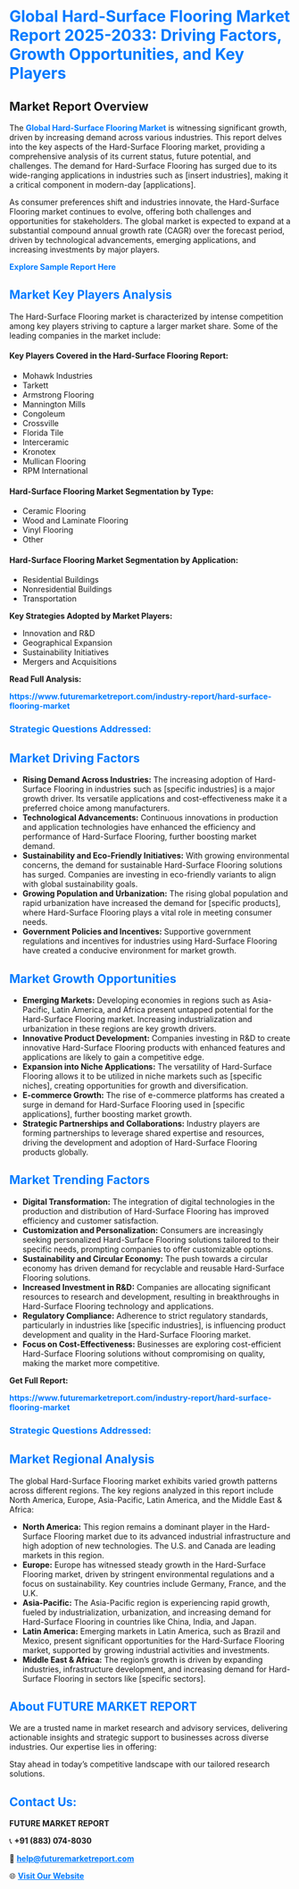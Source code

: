 <h1 style="color: #007BFF;">Global Hard-Surface Flooring Market Report 2025-2033: Driving Factors, Growth Opportunities, and Key Players</h1>

<section id="overview">
<h2>Market Report Overview</h2>
<p>The <a href="https://www.futuremarketreport.com/industry-report/hard-surface-flooring-market" style="color: #007BFF; text-decoration: none;"><strong>Global Hard-Surface Flooring Market</strong></a> is witnessing significant growth, driven by increasing demand across various industries. This report delves into the key aspects of the Hard-Surface Flooring market, providing a comprehensive analysis of its current status, future potential, and challenges. The demand for Hard-Surface Flooring has surged due to its wide-ranging applications in industries such as [insert industries], making it a critical component in modern-day [applications].</p>
<p>As consumer preferences shift and industries innovate, the Hard-Surface Flooring market continues to evolve, offering both challenges and opportunities for stakeholders. The global market is expected to expand at a substantial compound annual growth rate (CAGR) over the forecast period, driven by technological advancements, emerging applications, and increasing investments by major players.</p>
</section>

<section id="overview">
<p><a href="https://www.futuremarketreport.com/request-sample/reportId=108296" style="color: #007BFF; text-decoration: none;"><strong>Explore Sample Report Here</strong></a></p>
</section>

<section id="key-players">
<h2 style="color: #007BFF;">Market Key Players Analysis</h2>
<p>The Hard-Surface Flooring market is characterized by intense competition among key players striving to capture a larger market share. Some of the leading companies in the market include:</p>
<h4>Key Players Covered in the Hard-Surface Flooring Report:</h4>
<ul><li>Mohawk Industries</li><li>Tarkett</li><li>Armstrong Flooring</li><li>Mannington Mills</li><li>Congoleum</li><li>Crossville</li><li>Florida Tile</li><li>Interceramic</li><li>Kronotex</li><li>Mullican Flooring</li><li>RPM International</li></ul>
<h4>Hard-Surface Flooring Market Segmentation by Type:</h4>
<ul><li>Ceramic Flooring</li><li>Wood and Laminate Flooring</li><li>Vinyl Flooring</li><li>Other</li></ul>

<h4>Hard-Surface Flooring Market Segmentation by Application:</h4>
<ul><li>Residential Buildings</li><li>Nonresidential Buildings</li><li>Transportation</li></ul>
<p><strong>Key Strategies Adopted by Market Players:</strong></p>
<ul>
<li>Innovation and R&D</li>
<li>Geographical Expansion</li>
<li>Sustainability Initiatives</li>
<li>Mergers and Acquisitions</li>
</ul>
</section>

<section>
<p><strong>Read Full Analysis: </strong></p><a href="https://www.futuremarketreport.com/industry-report/hard-surface-flooring-market" style="color: #007BFF; text-decoration: none;"><strong>https://www.futuremarketreport.com/industry-report/hard-surface-flooring-market</strong></a>
<h3 style="color: #007BFF;">Strategic Questions Addressed:</h3>
</section>

<section id="driving-factors">
<h2 style="color: #007BFF;">Market Driving Factors</h2>
<ul>
<li><strong>Rising Demand Across Industries:</strong> The increasing adoption of Hard-Surface Flooring in industries such as [specific industries] is a major growth driver. Its versatile applications and cost-effectiveness make it a preferred choice among manufacturers.</li>
<li><strong>Technological Advancements:</strong> Continuous innovations in production and application technologies have enhanced the efficiency and performance of Hard-Surface Flooring, further boosting market demand.</li>
<li><strong>Sustainability and Eco-Friendly Initiatives:</strong> With growing environmental concerns, the demand for sustainable Hard-Surface Flooring solutions has surged. Companies are investing in eco-friendly variants to align with global sustainability goals.</li>
<li><strong>Growing Population and Urbanization:</strong> The rising global population and rapid urbanization have increased the demand for [specific products], where Hard-Surface Flooring plays a vital role in meeting consumer needs.</li>
<li><strong>Government Policies and Incentives:</strong> Supportive government regulations and incentives for industries using Hard-Surface Flooring have created a conducive environment for market growth.</li>
</ul>
</section>

<section id="growth-opportunities">
<h2 style="color: #007BFF;">Market Growth Opportunities</h2>
<ul>
<li><strong>Emerging Markets:</strong> Developing economies in regions such as Asia-Pacific, Latin America, and Africa present untapped potential for the Hard-Surface Flooring market. Increasing industrialization and urbanization in these regions are key growth drivers.</li>
<li><strong>Innovative Product Development:</strong> Companies investing in R&D to create innovative Hard-Surface Flooring products with enhanced features and applications are likely to gain a competitive edge.</li>
<li><strong>Expansion into Niche Applications:</strong> The versatility of Hard-Surface Flooring allows it to be utilized in niche markets such as [specific niches], creating opportunities for growth and diversification.</li>
<li><strong>E-commerce Growth:</strong> The rise of e-commerce platforms has created a surge in demand for Hard-Surface Flooring used in [specific applications], further boosting market growth.</li>
<li><strong>Strategic Partnerships and Collaborations:</strong> Industry players are forming partnerships to leverage shared expertise and resources, driving the development and adoption of Hard-Surface Flooring products globally.</li>
</ul>
</section>

<section id="trending-factors">
<h2 style="color: #007BFF;">Market Trending Factors</h2>
<ul>
<li><strong>Digital Transformation:</strong> The integration of digital technologies in the production and distribution of Hard-Surface Flooring has improved efficiency and customer satisfaction.</li>
<li><strong>Customization and Personalization:</strong> Consumers are increasingly seeking personalized Hard-Surface Flooring solutions tailored to their specific needs, prompting companies to offer customizable options.</li>
<li><strong>Sustainability and Circular Economy:</strong> The push towards a circular economy has driven demand for recyclable and reusable Hard-Surface Flooring solutions.</li>
<li><strong>Increased Investment in R&D:</strong> Companies are allocating significant resources to research and development, resulting in breakthroughs in Hard-Surface Flooring technology and applications.</li>
<li><strong>Regulatory Compliance:</strong> Adherence to strict regulatory standards, particularly in industries like [specific industries], is influencing product development and quality in the Hard-Surface Flooring market.</li>
<li><strong>Focus on Cost-Effectiveness:</strong> Businesses are exploring cost-efficient Hard-Surface Flooring solutions without compromising on quality, making the market more competitive.</li>
</ul>
</section>

<section>
<p><strong>Get Full Report: </strong></p><a href="https://www.futuremarketreport.com/industry-report/hard-surface-flooring-market" style="color: #007BFF; text-decoration: none;"><strong>https://www.futuremarketreport.com/industry-report/hard-surface-flooring-market</strong></a>
<h3 style="color: #007BFF;">Strategic Questions Addressed:</h3>
</section>


<section id="regional-analysis">
<h2 style="color: #007BFF;">Market Regional Analysis</h2>
<p>The global Hard-Surface Flooring market exhibits varied growth patterns across different regions. The key regions analyzed in this report include North America, Europe, Asia-Pacific, Latin America, and the Middle East & Africa:</p>
<ul>
<li><strong>North America:</strong> This region remains a dominant player in the Hard-Surface Flooring market due to its advanced industrial infrastructure and high adoption of new technologies. The U.S. and Canada are leading markets in this region.</li>
<li><strong>Europe:</strong> Europe has witnessed steady growth in the Hard-Surface Flooring market, driven by stringent environmental regulations and a focus on sustainability. Key countries include Germany, France, and the U.K.</li>
<li><strong>Asia-Pacific:</strong> The Asia-Pacific region is experiencing rapid growth, fueled by industrialization, urbanization, and increasing demand for Hard-Surface Flooring in countries like China, India, and Japan.</li>
<li><strong>Latin America:</strong> Emerging markets in Latin America, such as Brazil and Mexico, present significant opportunities for the Hard-Surface Flooring market, supported by growing industrial activities and investments.</li>
<li><strong>Middle East & Africa:</strong> The region’s growth is driven by expanding industries, infrastructure development, and increasing demand for Hard-Surface Flooring in sectors like [specific sectors].</li>
</ul>
</section>

<footer>
<h2 style="color: #007BFF;">About FUTURE MARKET REPORT</h2>
<p>We are a trusted name in market research and advisory services, delivering actionable insights and strategic support to businesses across diverse industries. Our expertise lies in offering:</p>

<p>Stay ahead in today’s competitive landscape with our tailored research solutions.</p>

<h2 style="color: #007BFF;">Contact Us:</h2>
<p><strong>FUTURE MARKET REPORT</strong></p>
<p>📞 <strong>+91 (883) 074-8030</strong></p>
<p>📧 <strong><a href="mailto:help@futuremarketreport.com" style="color: #007BFF;">help@futuremarketreport.com</a></strong></p>
<p>🌐 <strong><a href="https://www.futuremarketreport.com/" style="color: #007BFF;">Visit Our Website</a></strong></p>
</footer>